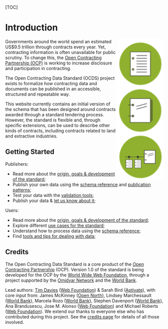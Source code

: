 [TOC]

# Introduction
<img src="../../../assets/release_record_compiled.png" width="150" align="right"/><span class="lead">Governments around the world spend an estimated US$9.5 trillion through contracts every year. Yet, contracting information is often unavailable for public scrutiny. To change this, the [Open Contracting Partnership (OCP)](http://http://www.open-contracting.org/) is working to increase disclosure and participation in contracting.</span>

<span class="lead">The Open Contracting Data Standard (OCDS) project exists to formalize how contracting data and documents can be published in an accessible, structured and repeatable way.</span>

This website currently contains an initial version of the schema that has been designed around contracts awarded through a standard tendering process. However, the standard is flexible and, through specific extensions, can be used to describe other kinds of contracts, including contracts related to land and extractive industries.

## Getting Started

Publishers:

* Read more about the <a href="../history_and_development">origin, goals & development of the standard</a>;
* Publish your own data using the <a href="../../schema/reference/">schema reference</a> and <a href="../../implementation/publication_patterns">publication patterns</a>;
* Test your data with the <a href="http://ocds.open-contracting.org/validator/validate/">validation tools</a>;
* Publish your data & <a href="../support">let us know about it</a>;

Users:
* Read more about the <a href="../history_and_development">origin, goals & development of the standard</a>;
* Explore different <a href="../use_cases">use cases for the standard</a>;
* Understand how to process data using the <a href="../../schema/reference">schema reference</a>;
* Find <a href="../../implementation/user_guidance">tools and tips for dealing with data</a>;

## Credits

The Open Contracting Data Standard is a core product of the [Open Contracting Partnership](http://www.open-contracting.org) (OCP). Version 1.0 of the standard is being developed for the OCP by the [World Wide Web Foundation](http://www.webfoundation.org), through a project supported by the [Omidyar Network](http://www.omidyar.net) and the [World Bank](http://www.worldbank.org).

Lead authors: [Tim Davies](http://www.timdavies.org.uk) ([Web Foundation](http://www.webfoundation.org)) & Sarah Bird ([Aptivate](http://aptivate.org)), with core input from: James McKinney ([Open North](http://opennorth.ca/)), Lindsey Marchessault ([World Bank](http://www.worldbank.org)), Marcela Rozo ([World Bank](http://www.worldbank.org)), Stephen Davenport ([World Bank](http://www.worldbank.org)), Ana Brandusescu, Jose M. Alonso ([Web Foundation](http://www.webfoundation.org)) and Michael Roberts ([Web Foundation](http://www.webfoundation.org)). We extend our thanks to everyone else who has contributed during this project. See the [credits page](../credits) for details of all those involved.

